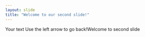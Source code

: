 ```yaml
---
layout: slide
title: "Welcome to our second slide!"
---
```

Your text
Use the left arrow to go back!Welcome to second slide
